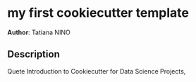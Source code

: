 # my first cookiecutter template

**Author**: Tatiana NINO

## Description

Quete Introduction to Cookiecutter for Data Science Projects, <Build Your Own Cookiecutter Template>